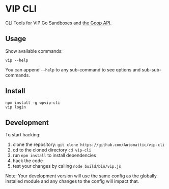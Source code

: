 # VIP CLI

CLI Tools for VIP Go Sandboxes and [the Goop API](https://github.com/Automattic/vip-go-api).

## Usage

Show available commands:

```
vip --help
```

You can append `--help` to any sub-command to see options and sub-sub-commands.

## Install

```
npm install -g wpvip-cli
vip login
```

## Development

To start hacking:

1. clone the repository: `git clone https://github.com/Automattic/vip-cli`
1. cd to the cloned directory `cd vip-cli`
1. run `npm install` to install dependencies
1. hack the code
1. test your changes by calling `node build/bin/vip.js`

Note: Your development version will use the same config as the globally installed module and any changes to the config will impact that.
